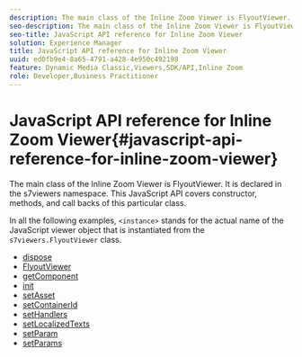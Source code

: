 ```yaml
---
description: The main class of the Inline Zoom Viewer is FlyoutViewer. It is declared in the s7viewers namespace. This JavaScript API covers constructor, methods, and call backs of this particular class.
seo-description: The main class of the Inline Zoom Viewer is FlyoutViewer. It is declared in the s7viewers namespace. This JavaScript API covers constructor, methods, and call backs of this particular class.
seo-title: JavaScript API reference for Inline Zoom Viewer
solution: Experience Manager
title: JavaScript API reference for Inline Zoom Viewer
uuid: ed0fb9e4-8a65-4791-a428-4e950c492198
feature: Dynamic Media Classic,Viewers,SDK/API,Inline Zoom
role: Developer,Business Practitioner
---
```


# JavaScript API reference for Inline Zoom Viewer{#javascript-api-reference-for-inline-zoom-viewer}

The main class of the Inline Zoom Viewer is FlyoutViewer. It is declared in the s7viewers namespace. This JavaScript API covers constructor, methods, and call backs of this particular class.

In all the following examples, `<instance>` stands for the actual name of the JavaScript viewer object that is instantiated from the `s7viewers.FlyoutViewer` class. 

* [dispose](r-html5-inlinezoom-viewer-javascriptapiref-dispose.md)
* [FlyoutViewer](r-html5-inlinezoom-viewer-javascriptapiref-inlinezoomviewer.md)
* [getComponent](r-html5-inlinezoom-viewer-javascriptapiref-getcomponent.md)
* [init](r-html5-inlinezoom-viewer-javascriptapiref-init.md)
* [setAsset](r-html5-inlinezoom-viewer-javascriptapiref-setasset.md)
* [setContainerId](r-html5-inlinezoom-viewer-javascriptapiref-.setcontainerid.md)
* [setHandlers](r-html5-inlinezoom-viewer-javascriptapiref-sethandlers.md)
* [setLocalizedTexts](r-html5-inlinezoom-viewer-javascriptapiref-setlocalizedtexts.md)
* [setParam](r-html5-inlinezoom-viewer-javascriptapiref-setparam.md)
* [setParams](r-html5-inlinezoom-viewer-javascriptapiref-setparams.md)
